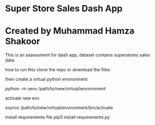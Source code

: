 # Super Store Sales Dash App
# Created by Muhammad Hamza Shakoor 

This is an assessment for dash app, dataset contains superstores sales data.


how to run this
clone the repo or download the files.

then create a virtual python environment

python -m venv /path/to/new/virtual/environment

activate new env

source /path/to/new/virtual/environment/bin/activate

install requirements file
pip3 install requirements.py